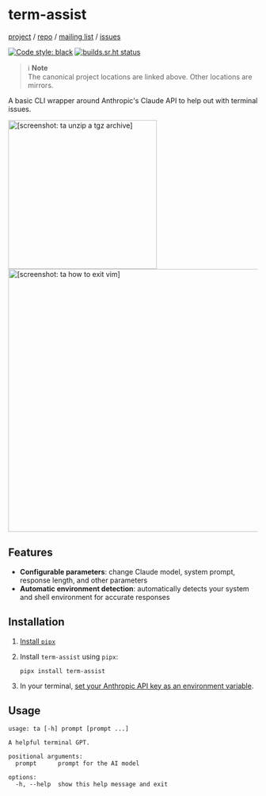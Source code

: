 term-assist
===========

[project](https://sr.ht/~logankirkland/term-assist/) /
[repo](https://git.sr.ht/~logankirkland/term-assist) /
[mailing list](https://lists.sr.ht/~logankirkland/term-assist) /
[issues](https://todo.sr.ht/~logankirkland/term-assist)

[![Code style: black](https://img.shields.io/badge/code%20style-black-000000.svg)](https://github.com/psf/black)
[![builds.sr.ht status](https://builds.sr.ht/~logankirkland/term-assist.svg)](https://builds.sr.ht/~logankirkland/term-assist?)

> ℹ️ **Note**  
> The canonical project locations are linked above. Other locations are
> mirrors.

A basic CLI wrapper around Anthropic's Claude API to help out with
terminal issues.

<img src="tgz.png" width="300" alt="[screenshot: ta unzip a tgz archive]"/>
<img src="vim.png" width="530" alt="[screenshot: ta how to exit vim]"/>

Features
--------

- **Configurable parameters**: change Claude model, system prompt,
  response length, and other parameters
- **Automatic environment detection**: automatically detects your system
  and shell environment for accurate responses

Installation
------------

1. [Install `pipx`](https://pipx.pypa.io/stable/installation/)

2. Install `term-assist` using `pipx`:

   ```shell
   pipx install term-assist
   ```

3. In your terminal, [set your Anthropic API key as an environment
   variable](https://docs.anthropic.com/en/docs/quickstart-guide#step-3-optional-set-up-your-api-key).

Usage
-----

```
usage: ta [-h] prompt [prompt ...]

A helpful terminal GPT.

positional arguments:
  prompt      prompt for the AI model

options:
  -h, --help  show this help message and exit
```
